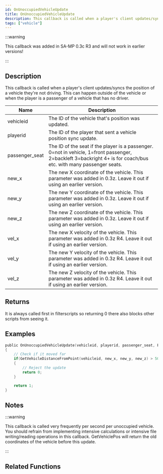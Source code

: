 ```yaml
---
id: OnUnoccupiedVehicleUpdate
title: OnUnoccupiedVehicleUpdate
description: This callback is called when a player's client updates/syncs the position of a vehicle they're not driving.
tags: ["vehicle"]
---
```


<TagLinks />

:::warning

This callback was added in SA-MP 0.3c R3 and will not work in earlier versions!

:::

## Description

This callback is called when a player's client updates/syncs the position of a vehicle they're not driving. This can happen outside of the vehicle or when the player is a passenger of a vehicle that has no driver.

| Name           | Description                                                                                                                                                      |
| -------------- | ---------------------------------------------------------------------------------------------------------------------------------------------------------------- |
| vehicleid      | The ID of the vehicle that's position was updated.                                                                                                               |
| playerid       | The ID of the player that sent a vehicle position sync update.                                                                                                   |
| passenger_seat | The ID of the seat if the player is a passenger. 0=not in vehicle, 1=front passenger, 2=backleft 3=backright 4+ is for coach/bus etc. with many passenger seats. |
| new_x          | The new X coordinate of the vehicle. This parameter was added in 0.3z. Leave it out if using an earlier version.                                                 |
| new_y          | The new Y coordinate of the vehicle. This parameter was added in 0.3z. Leave it out if using an earlier version.                                                 |
| new_z          | The new Z coordinate of the vehicle. This parameter was added in 0.3z. Leave it out if using an earlier version.                                                 |
| vel_x          | The new X velocity of the vehicle. This parameter was added in 0.3z R4. Leave it out if using an earlier version.                                                |
| vel_y          | The new Y velocity of the vehicle. This parameter was added in 0.3z R4. Leave it out if using an earlier version.                                                |
| vel_z          | The new Z velocity of the vehicle. This parameter was added in 0.3z R4. Leave it out if using an earlier version.                                                |

## Returns

It is always called first in filterscripts so returning 0 there also blocks other scripts from seeing it.

## Examples

```c
public OnUnoccupiedVehicleUpdate(vehicleid, playerid, passenger_seat, Float:new_x, Float:new_y, Float:new_z, Float:vel_x, Float:vel_y, Float:vel_z)
{
    // Check if it moved far
    if(GetVehicleDistanceFromPoint(vehicleid, new_x, new_y, new_z) > 50.0)
    {
        // Reject the update
        return 0;
    }

    return 1;
}
```

## Notes

:::warning

This callback is called very frequently per second per unoccupied vehicle. You should refrain from implementing intensive calculations or intensive file writing/reading operations in this callback.
GetVehiclePos will return the old coordinates of the vehicle before this update.

:::

## Related Functions
